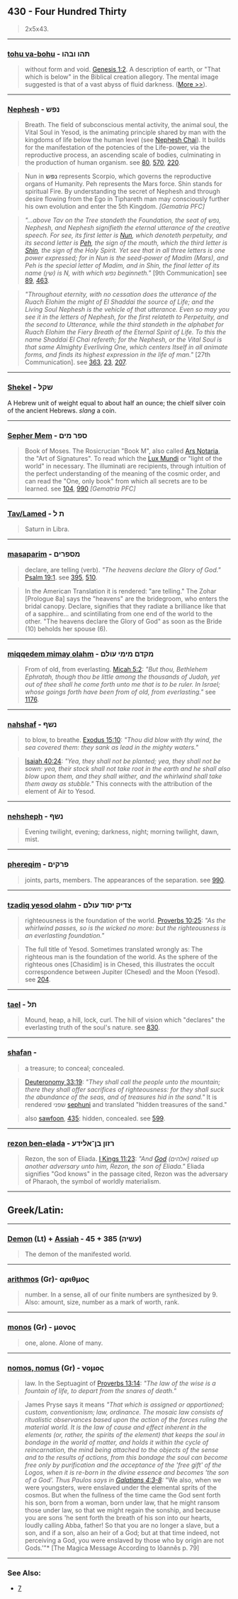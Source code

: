 ## 430 - Four Hundred Thirty
> 2x5x43.

---

### [tohu va-bohu](/keys/ThHV.VBHV) - תהו ובהו
> without form and void. [Genesis 1:2](http://biblehub.com/genesis/1-2.htm). A description of earth, or "That which is below" in the Biblical creation allegory. The mental image suggested is that of a vast abyss of fluid darkness. ([More >>](tohu-vabohu)).

---

### [Nephesh](/keys/NPSh) - נפש
> Breath. The field of subconscious mental activity, the animal soul, the Vital Soul in Yesod, is the animating principle shared by man with the kingdoms of life below the human level (see [Nephesh Chai](448)). It builds for the manifestation of the potencies of the Life-power, via the reproductive process, an ascending scale of bodies, culminating in the production of human organism. see [80](80), [570](570), [220](220).

> Nun in **נפש** represents Scorpio, which governs the reproductive organs of Humanity. Peh represents the Mars force. Shin stands for spiritual Fire. By understanding the secret of Nephesh and through desire flowing from the Ego in Tiphareth man may consciously further his own evolution and enter the 5th Kingdom. *[Gematria PFC]*

> *"...above Tav on the Tree standeth the Foundation, the seat of נפש, Nephesh, and Nephesh signifieth the eternal utterance of the creative speech. For see, its first letter is [Nun](/keys/N), which denoteth perpetuity, and its second letter is [Peh](/keys/P), the sign of the mouth, which the third letter is [Shin](/keys/Sh), the sign of the Holy Spirit. Yet see that in all three letters is one power expressed; for in Nun is the seed-power of Madim (Mars), and Peh is the special letter of Madim, and in Shin, the final letter of its name (שין) is N, with which נפש beginneth."* [9th Communication] see [89](89), [463](463).

> *"Throughout eternity, with no cessation does the utterance of the Ruach Elohim the might of El Shaddai the source of Life; and the Living Soul Nephesh is the vehicle of that utterance. Even so may you see it in the letters of Nephesh, for the first relateth to Perpetuity, and the second to Utterance, while the third standeth in the alphabet for Ruach Elohim the Fiery Breath of the Eternal Spirit of Life. To this the name Shaddai El Chai refereth; for the Nephesh, or the Vital Soul is that same Almighty Everliving One, which centers Itself in all animate forms, and finds its highest expression in the life of man."* [27th Communication]. see [363](363), [23](23), [207](207).

---

### [Shekel](/keys/ShQL) - שקל
A Hebrew unit of weight equal to about half an ounce; the chielf silver coin of the ancient Hebrews. *slang* a coin.

---

### [Sepher Mem](/keys/SPR.MIM) - ספר מים
> Book of Moses. The Rosicrucian "Book M", also called [Ars Notaria](104), the "Art of Signatures". To read which the [Lux Mundi](104) or "light of the world" in necessary. The illuminati are recipients, through intuition of the perfect understanding of the meaning of the cosmic order, and can read the "One, only book" from which all secrets are to be learned. see [104](104), [990](990) *[Gematria PFC]*

---

### [Tav/Lamed](/keys/Th.L) - ת ל
> Saturn in Libra.

---

### [masaparim](/keys/MSPRIM) - מספרים
> declare, are telling (verb). *"The heavens declare the Glory of God."* [Psalm 19:1](http://biblehub.com/psalms/19-1.htm). see [395](395), [510](510).

> In the American Translation it is rendered: "are telling." The Zohar [Prologue 8a] says the "heavens" are the bridegroom, who enters the bridal canopy. Declare, signifies that they radiate a brilliance like that of a sapphire... and scintillating from one end of the world to the other. "The heavens declare the Glory of God" as soon as the Bride (10) beholds her spouse (6).

---

### [miqqedem mimay olahm](/keys/MQDM.MIMI.OVLM) - מקדם מימי עולם
> From of old, from everlasting. [Micah 5:2](http://biblehub.com/micah/5-2.htm): *"But thou, Bethlehem Ephratah, though thou be little among the thousands of Judah, yet out of thee shall he come forth unto me that is to be ruler. In Israel; whose goings forth have been from of old, from everlasting."* see [1176](1176).

---

### [nahshaf](/keys/NShP) - נשף
> to blow, to breathe. [Exodus 15:10](http://biblehub.com/exodus/15-10.htm): *"Thou did blow with thy wind, the sea covered them: they sank as lead in the mighty waters."*

> [Isaiah 40:24](http://biblehub.com/isaiah/40-24.htm): *"Yea, they shall not be planted; yea, they shall not be sown: yea, their stock shall not take root in the earth and he shall also blow upon them, and they shall wither, and the whirlwind shall take them away as stubble."* This connects with the attribution of the element of Air to Yesod.

---

### [nehsheph](/keys/NShP) - נשף
> Evening twilight, evening; darkness, night; morning twilight, dawn, mist.

---

### [phereqim](/keys/PRQIM) - פרקים
> joints, parts, members. The appearances of the separation. see [990](990).

---

### [tzadiq yesod olahm](/keys/TzDIQ.ISVD.OVLM) - צדיק יסוד עולם
> righteousness is the foundation of the world. [Proverbs 10:25](http://biblehub.com/proverbs/10-25.htm): *"As the whirlwind passes, so is the wicked no more: but the righteousness is an everlasting foundation."*

> The full title of Yesod. Sometimes translated wrongly as: The righteous man is the foundation of the world. As the sphere of the righteous ones [Chasidim] is in Chesed, this illustrates the occult correspondence between Jupiter (Chesed) and the Moon (Yesod). see [204](204).

---

### [tael](/keys/ThL) - תל
> Mound, heap, a hill, lock, curl. The hill of vision which "declares" the everlasting truth of the soul's nature. see [830](830).

---

### [shafan](/keys/ShPN) - 
> a treasure; to conceal; concealed.

> [Deuteronomy 33:19](http://biblehub.com/deuteronomy/33-19.htm): *"They shall call the people unto the mountain; there they shall offer sacrifices of righteousness: for they shall suck the abundance of the seas, and of treasures hid in the sand."* It is rendered שפני [sephuni](/keys/ShPVNI) and translated "hidden treasures of the sand."

> also [sawfoon](/keys/ShPVN), [435](435): hidden, concealed. see [599](599).

---

### [rezon ben-elada](/keys/RZVN.BN-ALIDO) - רזון בן־אלידע
> Rezon, the son of Eliada. [I Kings 11:23](http://biblehub.com/1_kings/11-23.htm): *"And [God](/keys/ALHIM) (אלהים) raised up another adversary unto him, Rezon, the son of Eliada."* Eliada signifies "God knows" in the passage cited, Rezon was the adversary of Pharaoh, the symbol of worldly materialism.

---

## Greek/Latin:

---

### [Demon](/latin?word=demon) (Lt) + [Assiah](/keys/OShIH) - 45 + 385 (עשיה) 
> The demon of the manifested world. 

---

### [arithmos](/greek?word=arithmos) (Gr)- αριθμος
> number. In a sense, all of our finite numbers are synthesized by 9. Also: amount, size, number as a mark of worth, rank.

---

### [monos](/greek?word=monos) (Gr) - μονος
> one, alone. Alone of many.

---

### [nomos, nomus](/greek?word=nomos) (Gr) - νομος
> law. In the Septuagint of [Proverbs 13:14](http://biblehub.com/proverbs/13-14.htm): *"The law of the wise is a fountain of life, to depart from the snares of death."*

> James Pryse says it means *"That which is assigned or apportioned; custom, conventionism; law, ordinance. The mosaic law consists of ritualistic observances based upon the action of the forces ruling the material world. It is the law of cause and effect inherent in the elements (or, rather, the spirits of the element) that keeps the soul in bondage in the world of matter, and holds it within the cycle of reincarnation, the mind being attached to the objects of the sense and to the results of actions, from this bondage the soul can become free only by purification and the acceptance of the 'free gift' of the Logos, when it is re-born in the divine essence and becomes 'the son of a God'. Thus Paulos says in [Galatians 4:3-8](https://www.biblegateway.com/passage/?search=galatians%204%3A3-8&version=WEB):* "We also, when we were youngsters, were enslaved under the elemental sprits of the cosmos. But when the fullness of the time came the God sent forth his son, born from a woman, born under law, that he might ransom those under law, so that we might regain the sonship, and because you are sons 'he sent forth the breath of his son into our hearts, loudly calling Abba, father! So that you are no longer a slave, but a son, and if a son, also an heir of a God; but at that time indeed, not perceiving a God, you were enslaved by those who by origin are not Gods.'"* [The Magica Message According to Iôannês p. 79]

---

### See Also:

- [7](7)